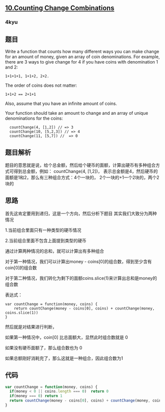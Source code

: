 ## [10.Counting Change Combinations](https://www.codewars.com/kata/541af676b589989aed0009e7)
### 4kyu

## 题目
Write a function that counts how many different ways you can make change for an amount of money, given an array of coin denominations. For example, there are 3 ways to give change for 4 if you have coins with denomination 1 and 2:

```
1+1+1+1, 1+1+2, 2+2.
```
The order of coins does not matter:


```
1+1+2 == 2+1+1
```

Also, assume that you have an infinite amount of coins.

Your function should take an amount to change and an array of unique denominations for the coins:

```
  countChange(4, [1,2]) // => 3
  countChange(10, [5,2,3]) // => 4
  countChange(11, [5,7]) //  => 0
```

## 题目解析
题目的意思就是说，给个总金额，然后给个硬币的面额，计算出硬币有多种组合方式可得到总金额，例如：  countChange(4, [1,2])， 表示总金额是4，然后硬币的面额是1和2，那么有三种组合方式：4个一块的，
2个一块的+1一个2块的，两个2块的

## 思路
首先这肯定要用到递归，这是一个方向，然后分析下题目
其实我们大致分为两种情况

1.当前组合里面只有一种类型的硬币情况

2.当前组合里面不包含上面提到类型的硬币

通过计算两种情况的总和，就可以计算出有多种组合

对于第一种情况，我们可以计算出money - coins[0]的组合数，得到至少含有coin[0]的组合数

对于第二种情况，我们转化为剩下的面额coins.slice(1)来计算出总和是money的组合数


表达式：
```
var countChange = function(money, coins) {
    return countChange(money - coins[0], coins) + countChange(money, coins.slice(1))
}
```

然后就是对结果进行判断，

如果第一种情况中，coin[0] 比总面额大，显然此时组合数就是 0

如果没有硬币面额了，那么组合数也为 0

如果总额刚好消耗完了，那么这就是一种组合，因此组合数为1


## 代码
```js
var countChange = function(money, coins) {
  if(money < 0 || coins.length === 0)  return 0
  if(money === 0) return 1
  return countChange(money - coins[0], coins) + countChange(money, coins.slice(1))
}
```
